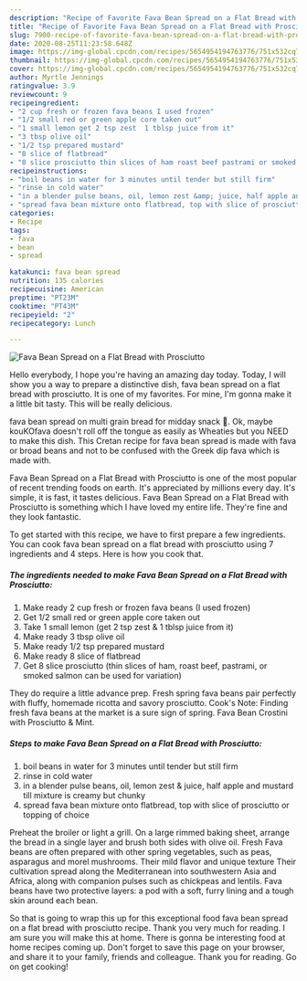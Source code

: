 ```yaml
---
description: "Recipe of Favorite Fava Bean Spread on a Flat Bread with Prosciutto"
title: "Recipe of Favorite Fava Bean Spread on a Flat Bread with Prosciutto"
slug: 7900-recipe-of-favorite-fava-bean-spread-on-a-flat-bread-with-prosciutto
date: 2020-08-25T11:23:58.648Z
image: https://img-global.cpcdn.com/recipes/5654954194763776/751x532cq70/fava-bean-spread-on-a-flat-bread-with-prosciutto-recipe-main-photo.jpg
thumbnail: https://img-global.cpcdn.com/recipes/5654954194763776/751x532cq70/fava-bean-spread-on-a-flat-bread-with-prosciutto-recipe-main-photo.jpg
cover: https://img-global.cpcdn.com/recipes/5654954194763776/751x532cq70/fava-bean-spread-on-a-flat-bread-with-prosciutto-recipe-main-photo.jpg
author: Myrtle Jennings
ratingvalue: 3.9
reviewcount: 9
recipeingredient:
- "2 cup fresh or frozen fava beans I used frozen"
- "1/2 small red or green apple core taken out"
- "1 small lemon get 2 tsp zest  1 tblsp juice from it"
- "3 tbsp olive oil"
- "1/2 tsp prepared mustard"
- "8 slice of flatbread"
- "8 slice prosciutto thin slices of ham roast beef pastrami or smoked salmon can be used for variation"
recipeinstructions:
- "boil beans in water for 3 minutes until tender but still firm"
- "rinse in cold water"
- "in a blender pulse beans, oil, lemon zest &amp; juice, half apple and mustard till mixture is creamy but chunky"
- "spread fava bean mixture onto flatbread, top with slice of prosciutto or topping of choice"
categories:
- Recipe
tags:
- fava
- bean
- spread

katakunci: fava bean spread 
nutrition: 135 calories
recipecuisine: American
preptime: "PT23M"
cooktime: "PT43M"
recipeyield: "2"
recipecategory: Lunch

---
```



![Fava Bean Spread on a Flat Bread with Prosciutto](https://img-global.cpcdn.com/recipes/5654954194763776/751x532cq70/fava-bean-spread-on-a-flat-bread-with-prosciutto-recipe-main-photo.jpg)

Hello everybody, I hope you're having an amazing day today. Today, I will show you a way to prepare a distinctive dish, fava bean spread on a flat bread with prosciutto. It is one of my favorites. For mine, I'm gonna make it a little bit tasty. This will be really delicious.

fava bean spread on multi grain bread for midday snack 🙂. Ok, maybe kouKOfava doesn&#39;t roll off the tongue as easily as Wheaties but you NEED to make this dish. This Cretan recipe for fava bean spread is made with fava or broad beans and not to be confused with the Greek dip fava which is made with.

Fava Bean Spread on a Flat Bread with Prosciutto is one of the most popular of recent trending foods on earth. It's appreciated by millions every day. It's simple, it is fast, it tastes delicious. Fava Bean Spread on a Flat Bread with Prosciutto is something which I have loved my entire life. They're fine and they look fantastic.


To get started with this recipe, we have to first prepare a few ingredients. You can cook fava bean spread on a flat bread with prosciutto using 7 ingredients and 4 steps. Here is how you cook that.

<!--inarticleads1-->

##### The ingredients needed to make Fava Bean Spread on a Flat Bread with Prosciutto:

1. Make ready 2 cup fresh or frozen fava beans (I used frozen)
1. Get 1/2 small red or green apple core taken out
1. Take 1 small lemon (get 2 tsp zest &amp; 1 tblsp juice from it)
1. Make ready 3 tbsp olive oil
1. Make ready 1/2 tsp prepared mustard
1. Make ready 8 slice of flatbread
1. Get 8 slice prosciutto (thin slices of ham, roast beef, pastrami, or smoked salmon can be used for variation)


They do require a little advance prep. Fresh spring fava beans pair perfectly with fluffy, homemade ricotta and savory prosciutto. Cook&#39;s Note: Finding fresh fava beans at the market is a sure sign of spring. Fava Bean Crostini with Prosciutto &amp; Mint. 

<!--inarticleads2-->

##### Steps to make Fava Bean Spread on a Flat Bread with Prosciutto:

1. boil beans in water for 3 minutes until tender but still firm
1. rinse in cold water
1. in a blender pulse beans, oil, lemon zest &amp; juice, half apple and mustard till mixture is creamy but chunky
1. spread fava bean mixture onto flatbread, top with slice of prosciutto or topping of choice


Preheat the broiler or light a grill. On a large rimmed baking sheet, arrange the bread in a single layer and brush both sides with olive oil. Fresh Fava beans are often prepared with other spring vegetables, such as peas, asparagus and morel mushrooms. Their mild flavor and unique texture Their cultivation spread along the Mediterranean into southwestern Asia and Africa, along with companion pulses such as chickpeas and lentils. Fava beans have two protective layers: a pod with a soft, furry lining and a tough skin around each bean. 

So that is going to wrap this up for this exceptional food fava bean spread on a flat bread with prosciutto recipe. Thank you very much for reading. I am sure you will make this at home. There is gonna be interesting food at home recipes coming up. Don't forget to save this page on your browser, and share it to your family, friends and colleague. Thank you for reading. Go on get cooking!
